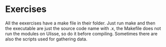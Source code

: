 # Exercises

All the eexercises have a make file in their folder. Just run make and then the executable are just the source code name with .x, the Makefile does not run the modules on Ulisse, so do it before compiling.
Sometimes there are also the scripts used for gathering data.
